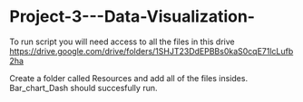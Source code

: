 # Project-3---Data-Visualization-

To run script you will need access to all the files in this drive
https://drive.google.com/drive/folders/1SHJT23DdEPBBs0kaS0cqE71lcLufb2ha

Create a folder called Resources and add all of the files insides. Bar_chart_Dash should succesfully run.
